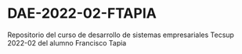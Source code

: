 # DAE-2022-02-FTAPIA
Repositorio del curso de desarrollo de sistemas empresariales Tecsup 2022-02 del alumno Francisco Tapia
